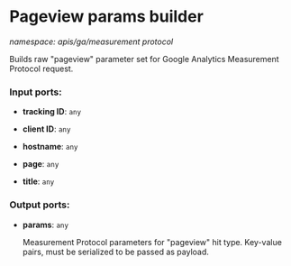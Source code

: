 # Pageview params builder

_namespace: apis/ga/measurement protocol_

Builds raw "pageview" parameter set for Google Analytics Measurement Protocol request.

### Input ports:

* __tracking ID__: ` any `


* __client ID__: ` any `


* __hostname__: ` any `


* __page__: ` any `


* __title__: ` any `

### Output ports:

* __params__: ` any `

    Measurement Protocol parameters for "pageview" hit type. Key-value pairs, must be serialized to be passed as payload.

